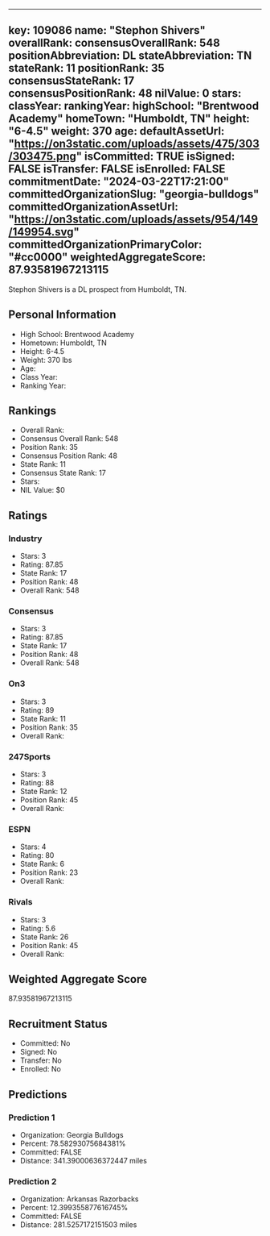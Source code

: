 ---
  key: 109086
  name: "Stephon Shivers"
  overallRank: 
  consensusOverallRank: 548
  positionAbbreviation: DL
  stateAbbreviation: TN
  stateRank: 11
  positionRank: 35
  consensusStateRank: 17
  consensusPositionRank: 48
  nilValue: 0
  stars: 
  classYear: 
  rankingYear: 
  highSchool: "Brentwood Academy"
  homeTown: "Humboldt, TN"
  height: "6-4.5"
  weight: 370
  age: 
  defaultAssetUrl: "https://on3static.com/uploads/assets/475/303/303475.png"
  isCommitted: TRUE
  isSigned: FALSE
  isTransfer: FALSE
  isEnrolled: FALSE
  commitmentDate: "2024-03-22T17:21:00"
  committedOrganizationSlug: "georgia-bulldogs"
  committedOrganizationAssetUrl: "https://on3static.com/uploads/assets/954/149/149954.svg"
  committedOrganizationPrimaryColor: "#cc0000"
  weightedAggregateScore: 87.93581967213115
  ---
  
  Stephon Shivers is a DL prospect from Humboldt, TN.
  
  ## Personal Information
  - High School: Brentwood Academy
  - Hometown: Humboldt, TN
  - Height: 6-4.5
  - Weight: 370 lbs
  - Age: 
  - Class Year: 
  - Ranking Year: 
  
  ## Rankings
  - Overall Rank: 
  - Consensus Overall Rank: 548
  - Position Rank: 35
  - Consensus Position Rank: 48
  - State Rank: 11
  - Consensus State Rank: 17
  - Stars: 
  - NIL Value: $0
  
  ## Ratings
  
  ### Industry
  - Stars: 3
  - Rating: 87.85
  - State Rank: 17
  - Position Rank: 48
  - Overall Rank: 548
  
  ### Consensus
  - Stars: 3
  - Rating: 87.85
  - State Rank: 17
  - Position Rank: 48
  - Overall Rank: 548
  
  ### On3
  - Stars: 3
  - Rating: 89
  - State Rank: 11
  - Position Rank: 35
  - Overall Rank: 
  
  ### 247Sports
  - Stars: 3
  - Rating: 88
  - State Rank: 12
  - Position Rank: 45
  - Overall Rank: 
  
  ### ESPN
  - Stars: 4
  - Rating: 80
  - State Rank: 6
  - Position Rank: 23
  - Overall Rank: 
  
  ### Rivals
  - Stars: 3
  - Rating: 5.6
  - State Rank: 26
  - Position Rank: 45
  - Overall Rank: 
  
  ## Weighted Aggregate Score
  87.93581967213115
  
  ## Recruitment Status
  - Committed: No
  - Signed: No
  - Transfer: No
  - Enrolled: No
  
  
  
  ## Predictions
  
  ### Prediction 1
  - Organization: Georgia Bulldogs
  - Percent: 78.58293075684381%
  - Committed: FALSE
  - Distance: 341.39000636372447 miles
  
  ### Prediction 2
  - Organization: Arkansas Razorbacks
  - Percent: 12.399355877616745%
  - Committed: FALSE
  - Distance: 281.5257172151503 miles
  